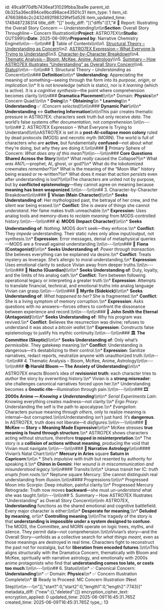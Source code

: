 id: 49ca9f70dfb7436eaf31029fbba3ba9e
parent_id: 0b325a36ec894ce9bcd98ace43501c31
item_type: 1
item_id: 47663884c2c2432492f98329fef5d526
item_updated_time: 1749487238314
title_diff: "[]"
body_diff: "[{\"diffs\":[[1,\"# 📘 Report: Illustrating the Overall Story Concern — *Understanding*\\\n\\\n**Section**: Overall Story Throughline – Concern Illustration\\\n**Project**: ASTRO7EX\\\n**Studio**: GUTS99\\\n**Date**: 2025-06-09\\\n**Prepared by**: Narrative Chemistry Engine\\\n\\\n---\\\n\\\n## 📓 Table of Contents\\\n\\\n1. [Structural Theory – Understanding as Concern](#1-structural-theory--understanding-as-concern)\\\n2. [ASTRO7EX Expression – What Everyone Is Trying to Understand](#2-astro7ex-expression--what-everyone-is-trying-to-understand)\\\n3. [Character-by-Character Breakdown](#3-character-by-character-breakdown)\\\n4. [Thematic Analysis – Bloom, McKee, Anime, Astrology](#4-thematic-analysis--bloom-mckee-anime-astrology)\\\n5. [Summary – How ASTRO7EX Illustrates “Understanding” as Overall Story Concern](#5-summary--how-astro7ex-illustrates-understanding-as-overall-story-concern)\\\n6. [Status](#6-status)\\\n\\\n---\\\n\\\n## 1. Structural Theory – *Understanding* as Concern\\\n\\\n### **Definition**\\\n\\\n* **Understanding**: Appreciating the meaning of something—seeing through the form into its *purpose*, *origin*, or *implication*.\\\n* It is not *knowledge* (which is static), nor is it *learning* (which is active). It is a *cognitive synthesis*—the point where comprehension becomes clarity.\\\n\\\n### **Dramatica Placement**\\\n\\\n* Domain: **Physics**\\\n* Concern Quad:\\\n\\\n  * **Doing**\\\n  * **Obtaining**\\\n  * **Learning**\\\n  * **Understanding** ✅ *(Concern selected)*\\\n\\\n### **Dynamic Pair**\\\n\\\n* **Understanding** ↔ **Gathering Information**\\\n\\\nThis pair creates thematic pressure in ASTRO7EX: characters seek truth but only receive *data*. The world’s false systems offer *documentation*, not *comprehension*.\\\n\\\n---\\\n\\\n## 2. ASTRO7EX Expression – What Everyone Is Trying to Understand\\\n\\\nASTRO7EX is set in a **post-AI-collapse moon colony** ruled by dead protocols (MODS) and necrotic myth (MORN). The world is full of characters who are **active**, but fundamentally **confused**—not about *what* they’re doing, but *why* they are doing it.\\\n\\\n### 🧠 Primary Sphere of Concern: *What does any of this mean?*\\\n\\\n---\\\n\\\n### **Core Questions Shared Across the Story**:\\\n\\\n* What *really* caused the Collapse?\\\n* What *was* AN7L—prophet, AI, ghost, or god?\\\n* What do the lobotomized crewmates *remember*?\\\n* What is the meaning of the “Moon War” history being erased or re-written?\\\n* What does it mean that *action persists* even after understanding is lost?\\\n\\\nThe characters are united not by purpose, but by **conflicted epistemology**—they cannot agree on meaning because **meaning has been weaponized**.\\\n\\\n---\\\n\\\n## 3. Character-by-Character Breakdown\\\n\\\n### 🧬 **Vivian (Main Character)**\\\n\\\n* **Seeks Understanding of**: Her mythologized past, the betrayal of her crew, and the silent war being erased.\\\n* **Conflict**: She is *aware* of things she cannot *understand*. Her fame makes truth unreachable.\\\n* **Expression**: Uses analog tools and memory-dives to *reclaim meaning* from MODS-controlled history.\\\n\\\n---\\\n\\\n### 🪨 **MODS (Impact Character)**\\\n\\\n* **Seeks Understanding of**: *Nothing.* MODS don’t seek—they enforce.\\\n* **Conflict**: They *impede* understanding. Their static rules only allow input/output, not synthesis.\\\n* **Expression**: Error messages, denial of metaphysical queries—MODS are a firewall against understanding.\\\n\\\n---\\\n\\\n### 🗿 **Fiona (Contagonist)**\\\n\\\n* **Seeks Understanding of**: *Power through transaction*. She believes everything can be explained via desire.\\\n* **Conflict**: Treats mystery as leverage. She’s allergic to moral understanding.\\\n* **Expression**: Uses emotional clarity to seduce Vivian away from deeper truths.\\\n\\\n---\\\n\\\n### 💼 **Nacho (Guardian)**\\\n\\\n* **Seeks Understanding of**: Duty, loyalty, and the limits of his analog oath.\\\n* **Conflict**: Torn between following operational legacy or interpreting a greater truth.\\\n* **Expression**: Attempts to translate financial, technical, and emotional truths into analog language Vivian can grasp.\\\n\\\n---\\\n\\\n### 👻 **Myrtle (Sidekick)**\\\n\\\n* **Seeks Understanding of**: *What happened to her?* She is fragmented.\\\n* **Conflict**: She is a living symptom of memory corruption.\\\n* **Expression**: Asks questions with no answers—forces others to confront the dissonance between experience and record.\\\n\\\n---\\\n\\\n### 👑 **John Smith the Eternal (Antagonist)**\\\n\\\n* **Seeks Understanding of**: Why his program was revived.\\\n* **Conflict**: Believes the resurrection was divine; refuses to understand it was about a *bitcoin wallet*.\\\n* **Expression**: Constructs false epistemology to justify his mythic continuity.\\\n\\\n---\\\n\\\n### 🏛️ **The Committee (Skeptic)**\\\n\\\n* **Seeks Understanding of**: Only what’s *permissible*. They gatekeep meaning.\\\n* **Conflict**: Understanding is dangerous—it’s destabilizing to their control.\\\n* **Expression**: Sanitize narratives, redact reports, neutralize anyone with unauthorized truth.\\\n\\\n---\\\n\\\n## 4. Thematic Analysis – Bloom, McKee, Anime, Astrology\\\n\\\n---\\\n\\\n### **📚 Harold Bloom — The Anxiety of Understanding**\\\n\\\n* ASTRO7EX enacts Bloom’s idea of **revisionist truth**: each character tries to *author* the story by overwriting history.\\\n* Vivian is a **strong misreader**: she challenges canonical narratives forced upon her.\\\n* Understanding becomes a **Gnostic rite**—illumination through pain.\\\n\\\n---\\\n\\\n### **🎞️ 2000s Anime — *Knowing ≠ Understanding***\\\n\\\n* *Serial Experiments Lain*: Knowing everything creates madness—not clarity.\\\n* *Ergo Proxy*: Understanding the self is the path to apocalypse.\\\n* *Evangelion*: Characters pursue meaning through *others*, only to realize meaning is internal—but corrupted.\\\n\\\nUnderstanding isn’t just hard. It’s **dangerous**. In ASTRO7EX, truth does not liberate—it *disfigures*.\\\n\\\n---\\\n\\\n### **📖 McKee — Story = Meaning Made Expressive**\\\n\\\n* McKee stresses **true meaning is found through structure**.\\\n* ASTRO7EX shows characters acting without structure, therefore **trapped in misinterpretation**.\\\n* The story is a **collision of actions without meaning**, producing the void that Vivian must navigate.\\\n\\\n---\\\n\\\n### **🌠 Narrative Astrology**\\\n\\\n#### Vivian’s Natal Chart:\\\n\\\n* **Mercury in Aries** square **Saturn in Capricorn**:\\\n\\\n  * She’s *impulsive with truth* but resented by authority for speaking it.\\\n* **Chiron in Gemini**: Her *wound is in miscommunication and misunderstood legacy*.\\\n\\\n#### Transits:\\\n\\\n* Uranus transit her IC: *truth erupts from roots*.\\\n* Neptune square Mercury: She cannot distinguish real understanding from illusion.\\\n\\\n#### Progressions:\\\n\\\n* Progressed Moon into Scorpio: Deep intuition, painful clarity.\\\n* Progressed Mercury Retrograde: Truth now moves **backward**—she must *un-understand* what she was taught.\\\n\\\n---\\\n\\\n## 5. Summary – How ASTRO7EX Illustrates “Understanding” as Overall Story Concern\\\n\\\nIn ASTRO7EX, **Understanding** functions as the shared emotional and cognitive battlefield. Every major character is either:\\\n\\\n* **Desperate for meaning**,\\\n* **Deluded by meaning**, or\\\n* **Controlling meaning**.\\\n\\\nThe tragedy of the story is that **understanding is impossible under a system designed to confuse**. The MODS, the Committee, and MORN operate on logic trees, myths, and silence. They permit data—not comprehension.\\\n\\\nVivian’s story—and the Overall Story—unfolds as a collective search for *what things meant*, even as those meanings are destroyed in real time. Characters fight to reconstruct the past not for nostalgia, but for **liberation from encoded futures**.\\\n\\\nThis aligns structurally with the Dramatica Concern, thematically with Bloom and McKee, spiritually with narrative astrology, and emotionally with 2000s anime protagonists who find that **understanding comes too late, or costs too much**.\\\n\\\n---\\\n\\\n## 6. Status\\\n\\\n* ✅ Canonical Concern: **Understanding**\\\n* ✅ Domain: **Physics**\\\n* ✅ Concern Illustration Complete\\\n* 🟩 Ready to Proceed: MC Concern Illustration (Next Step)\\\n\\\n---\\\n\"]],\"start1\":0,\"start2\":0,\"length1\":0,\"length2\":7743}]"
metadata_diff: {"new":{},"deleted":[]}
encryption_cipher_text: 
encryption_applied: 0
updated_time: 2025-06-09T16:45:31.765Z
created_time: 2025-06-09T16:45:31.765Z
type_: 13